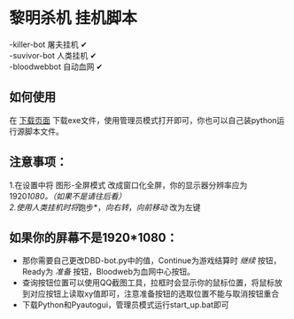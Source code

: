 # **黎明杀机 挂机脚本**  

-killer-bot 屠夫挂机 &#x2714;  
-suvivor-bot 人类挂机 &#x2714;  
-bloodwebbot 自动血网 &#x2714;  

## 如何使用
在 [下载页面](https://github.com/7urtle/Deadbydaylight-Farming-Bot/releases) 下载exe文件，使用管理员模式打开即可，你也可以自己装python运行源脚本文件。  

## 注意事项：  
1.在设置中将 图形-全屏模式 改成窗口化全屏，你的显示器分辨率应为1920*1080。（如果不是请往后看）   
2.使用人类挂机时将*跑步*，*向右转*，*向前移动* 改为左键   

## 如果你的屏幕不是1920*1080：   
- 那你需要自己更改DBD-bot.py中的值，Continue为游戏结算时 *继续* 按钮，Ready为 *准备* 按钮，Bloodweb为血网中心按钮。   
- 查询按钮位置可以使用QQ截图工具，拉框时会显示你的鼠标位置，将鼠标放到对应按钮上读取xy值即可，注意准备按钮的选取位置不能与取消按钮重合   
- 下载Python和Pyautogui，管理员模式运行start_up.bat即可  



